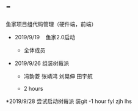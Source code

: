 # -

鱼家项目组代码管理（硬件端，前端）

* 2019/9/19    鱼家2.0启动
  
  - 全体成员

* 2019/9/26 组装树莓派
  
  - 冯韵菱 张靖鸿 刘晃伸 田宇航
  
  - 2 hours

*2019/9/28 尝试启动树莓派 装git
 -1 hour fyl zjh lhs


